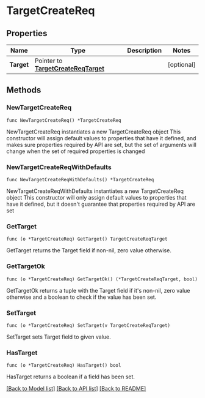 # TargetCreateReq

## Properties

Name | Type | Description | Notes
------------ | ------------- | ------------- | -------------
**Target** | Pointer to [**TargetCreateReqTarget**](TargetCreateReqTarget.md) |  | [optional] 

## Methods

### NewTargetCreateReq

`func NewTargetCreateReq() *TargetCreateReq`

NewTargetCreateReq instantiates a new TargetCreateReq object
This constructor will assign default values to properties that have it defined,
and makes sure properties required by API are set, but the set of arguments
will change when the set of required properties is changed

### NewTargetCreateReqWithDefaults

`func NewTargetCreateReqWithDefaults() *TargetCreateReq`

NewTargetCreateReqWithDefaults instantiates a new TargetCreateReq object
This constructor will only assign default values to properties that have it defined,
but it doesn't guarantee that properties required by API are set

### GetTarget

`func (o *TargetCreateReq) GetTarget() TargetCreateReqTarget`

GetTarget returns the Target field if non-nil, zero value otherwise.

### GetTargetOk

`func (o *TargetCreateReq) GetTargetOk() (*TargetCreateReqTarget, bool)`

GetTargetOk returns a tuple with the Target field if it's non-nil, zero value otherwise
and a boolean to check if the value has been set.

### SetTarget

`func (o *TargetCreateReq) SetTarget(v TargetCreateReqTarget)`

SetTarget sets Target field to given value.

### HasTarget

`func (o *TargetCreateReq) HasTarget() bool`

HasTarget returns a boolean if a field has been set.


[[Back to Model list]](../README.md#documentation-for-models) [[Back to API list]](../README.md#documentation-for-api-endpoints) [[Back to README]](../README.md)


